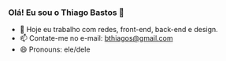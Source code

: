 ### Olá! Eu sou o Thiago Bastos 👋


- 🔭 Hoje eu trabalho com redes, front-end, back-end e design.
- 📫 Contate-me no e-mail: bthiagos@gmail.com
- 😄 Pronouns: ele/dele

